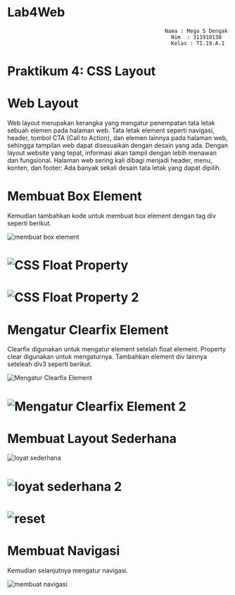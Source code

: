 # Lab4Web

                                                      Nama : Mega S Dengak
                                                        Nim  : 311910130
                                                        Kelas : TI.19.A.1

# Praktikum 4: CSS Layout


# Web Layout
Web layout merupakan kerangka yang mengatur penempatan tata letak sebuah elemen pada 
halaman web. Tata letak element seperti navigasi, header, tombol CTA (Call to Action), dan elemen
lainnya pada halaman web, sehingga tampilan web dapat disesuaikan dengan desain yang ada. 
Dengan layout website yang tepat, informasi akan tampil dengan lebih menawan dan fungsional. 
Halaman web sering kali dibagi menjadi header, menu, konten, dan footer: Ada banyak sekali 
desain tata letak yang dapat dipilih.



# Membuat Box Element
Kemudian tambahkan kode untuk membuat box element dengan tag div seperti berikut.

![membuat box element](https://user-images.githubusercontent.com/56498195/115241404-f8473480-a14a-11eb-8864-9bf689b7fe4d.PNG)

# ![CSS Float Property](https://user-images.githubusercontent.com/56498195/115241459-08f7aa80-a14b-11eb-8164-5bf216369066.PNG)


# ![CSS Float Property 2](https://user-images.githubusercontent.com/56498195/115241498-1745c680-a14b-11eb-98a7-9d6a97f26ec6.PNG)

# Mengatur Clearfix Element
Clearfix digunakan untuk mengatur element setelah float element. Property clear digunakan untuk 
mengaturnya.
Tambahkan element div lainnya seteleah div3 seperti berikut.

![Mengatur Clearfix Element](https://user-images.githubusercontent.com/56498195/115241560-2af12d00-a14b-11eb-928a-ebfa41afda4d.PNG)


 # ![Mengatur Clearfix Element 2](https://user-images.githubusercontent.com/56498195/115241638-42c8b100-a14b-11eb-83d1-8f4958792ddd.PNG)



# Membuat Layout Sederhana
![loyat sederhana](https://user-images.githubusercontent.com/56498195/115242268-ea45e380-a14b-11eb-8e42-443de4aa16e6.PNG)



# ![loyat sederhana 2](https://user-images.githubusercontent.com/56498195/115242411-08134880-a14c-11eb-90c6-4b42ca0ad76e.PNG)


# ![reset](https://user-images.githubusercontent.com/56498195/115242516-224d2680-a14c-11eb-8f04-b5595b838ec4.PNG)


# Membuat Navigasi
Kemudian selanjutnya mengatur navigasi.

![membuat navigasi](https://user-images.githubusercontent.com/56498195/115242804-70622a00-a14c-11eb-90d2-808dca56a077.PNG)






